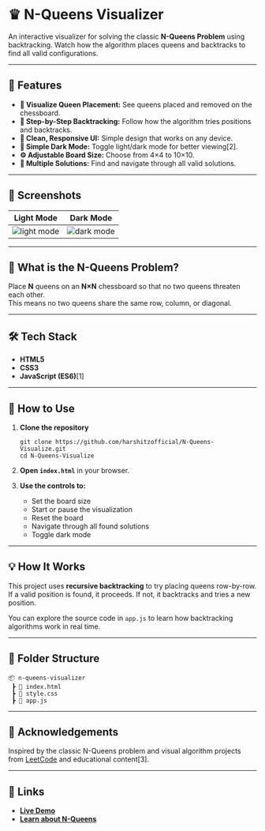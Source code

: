 # ♛ N-Queens Visualizer

An interactive visualizer for solving the classic **N-Queens Problem** using backtracking. Watch how the algorithm places queens and backtracks to find all valid configurations.

---

## 🚀 Features

- **👑 Visualize Queen Placement:** See queens placed and removed on the chessboard.
- **🔁 Step-by-Step Backtracking:** Follow how the algorithm tries positions and backtracks.
- **🎨 Clean, Responsive UI:** Simple design that works on any device.
- **🌙 Simple Dark Mode:** Toggle light/dark mode for better viewing[2].
- **⚙️ Adjustable Board Size:** Choose from 4×4 to 10×10.
- **🔄 Multiple Solutions:** Find and navigate through all valid solutions.

---

## 📸 Screenshots

| Light Mode | Dark Mode |
|------------|-----------|
| ![light mode](https://github.com/user-attachments/assets/7efc62e0-35c6-4933-b1cc-2d8d59df3441) | ![dark mode](https://github.com/user-attachments/assets/ca22d12d-1a19-4798-9771-e6cfeb76056b) |

---

## 🧠 What is the N-Queens Problem?

Place **N** queens on an **N×N** chessboard so that no two queens threaten each other.  
This means no two queens share the same row, column, or diagonal.

---

## 🛠️ Tech Stack

- **HTML5**
- **CSS3**
- **JavaScript (ES6)**[1]

---

## 🔧 How to Use

1. **Clone the repository**
   ```
   git clone https://github.com/harshitzofficial/N-Queens-Visualize.git
   cd N-Queens-Visualize
   ```

2. **Open `index.html`** in your browser.

3. **Use the controls to:**
   - Set the board size
   - Start or pause the visualization
   - Reset the board
   - Navigate through all found solutions
   - Toggle dark mode

---

## 💡 How It Works

This project uses **recursive backtracking** to try placing queens row-by-row. If a valid position is found, it proceeds. If not, it backtracks and tries a new position.

You can explore the source code in `app.js` to learn how backtracking algorithms work in real time.

---

## 📁 Folder Structure

```
📦 n-queens-visualizer
 ┣ 📄 index.html
 ┣ 📄 style.css
 ┣ 📄 app.js
```

---


## 🙌 Acknowledgements

Inspired by the classic N-Queens problem and visual algorithm projects from [LeetCode](https://leetcode.com/problems/n-queens/) and educational content[3].

---

## 🔗 Links

- **[Live Demo](https://n-queens-visualizer-two.vercel.app/)**
- **[Learn about N-Queens](https://en.wikipedia.org/wiki/Eight_queens_puzzle)**

